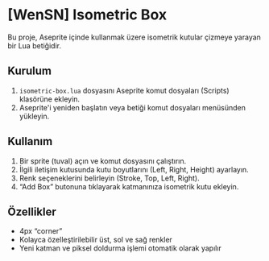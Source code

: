 # [WenSN] Isometric Box

Bu proje, Aseprite içinde kullanmak üzere isometrik kutular çizmeye yarayan bir Lua betiğidir.

## Kurulum
1. `isometric-box.lua` dosyasını Aseprite komut dosyaları (Scripts) klasörüne ekleyin.  
2. Aseprite'i yeniden başlatın veya betiği komut dosyaları menüsünden yükleyin.

## Kullanım
1. Bir sprite (tuval) açın ve komut dosyasını çalıştırın.  
2. İlgili iletişim kutusunda kutu boyutlarını (Left, Right, Height) ayarlayın.  
3. Renk seçeneklerini belirleyin (Stroke, Top, Left, Right).  
4. “Add Box” butonuna tıklayarak katmanınıza isometrik kutu ekleyin.

## Özellikler
- 4px “corner”
- Kolayca özelleştirilebilir üst, sol ve sağ renkler  
- Yeni katman ve piksel doldurma işlemi otomatik olarak yapılır
